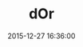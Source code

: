 ---
layout: post
title:  "dOr"
description: "Usability wrapper for the HTML5 deviceOrientation API"
url: 
date:   2015-12-27 16:36:00
imageUrl: "../assets/dor.png"
categories: [tool]
---